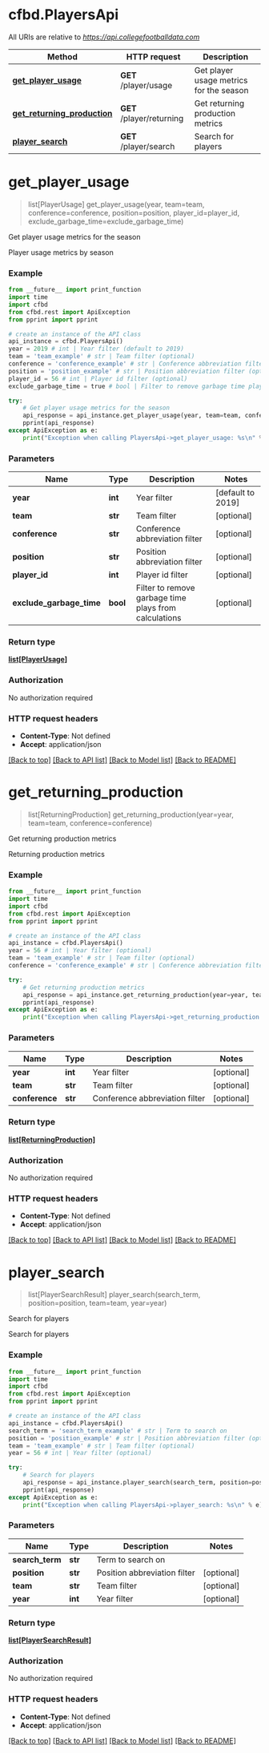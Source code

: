 # cfbd.PlayersApi

All URIs are relative to *https://api.collegefootballdata.com*

Method | HTTP request | Description
------------- | ------------- | -------------
[**get_player_usage**](PlayersApi.md#get_player_usage) | **GET** /player/usage | Get player usage metrics for the season
[**get_returning_production**](PlayersApi.md#get_returning_production) | **GET** /player/returning | Get returning production metrics
[**player_search**](PlayersApi.md#player_search) | **GET** /player/search | Search for players


# **get_player_usage**
> list[PlayerUsage] get_player_usage(year, team=team, conference=conference, position=position, player_id=player_id, exclude_garbage_time=exclude_garbage_time)

Get player usage metrics for the season

Player usage metrics by season

### Example
```python
from __future__ import print_function
import time
import cfbd
from cfbd.rest import ApiException
from pprint import pprint

# create an instance of the API class
api_instance = cfbd.PlayersApi()
year = 2019 # int | Year filter (default to 2019)
team = 'team_example' # str | Team filter (optional)
conference = 'conference_example' # str | Conference abbreviation filter (optional)
position = 'position_example' # str | Position abbreviation filter (optional)
player_id = 56 # int | Player id filter (optional)
exclude_garbage_time = true # bool | Filter to remove garbage time plays from calculations (optional)

try:
    # Get player usage metrics for the season
    api_response = api_instance.get_player_usage(year, team=team, conference=conference, position=position, player_id=player_id, exclude_garbage_time=exclude_garbage_time)
    pprint(api_response)
except ApiException as e:
    print("Exception when calling PlayersApi->get_player_usage: %s\n" % e)
```

### Parameters

Name | Type | Description  | Notes
------------- | ------------- | ------------- | -------------
 **year** | **int**| Year filter | [default to 2019]
 **team** | **str**| Team filter | [optional] 
 **conference** | **str**| Conference abbreviation filter | [optional] 
 **position** | **str**| Position abbreviation filter | [optional] 
 **player_id** | **int**| Player id filter | [optional] 
 **exclude_garbage_time** | **bool**| Filter to remove garbage time plays from calculations | [optional] 

### Return type

[**list[PlayerUsage]**](PlayerUsage.md)

### Authorization

No authorization required

### HTTP request headers

 - **Content-Type**: Not defined
 - **Accept**: application/json

[[Back to top]](#) [[Back to API list]](../README.md#documentation-for-api-endpoints) [[Back to Model list]](../README.md#documentation-for-models) [[Back to README]](../README.md)

# **get_returning_production**
> list[ReturningProduction] get_returning_production(year=year, team=team, conference=conference)

Get returning production metrics

Returning production metrics

### Example
```python
from __future__ import print_function
import time
import cfbd
from cfbd.rest import ApiException
from pprint import pprint

# create an instance of the API class
api_instance = cfbd.PlayersApi()
year = 56 # int | Year filter (optional)
team = 'team_example' # str | Team filter (optional)
conference = 'conference_example' # str | Conference abbreviation filter (optional)

try:
    # Get returning production metrics
    api_response = api_instance.get_returning_production(year=year, team=team, conference=conference)
    pprint(api_response)
except ApiException as e:
    print("Exception when calling PlayersApi->get_returning_production: %s\n" % e)
```

### Parameters

Name | Type | Description  | Notes
------------- | ------------- | ------------- | -------------
 **year** | **int**| Year filter | [optional] 
 **team** | **str**| Team filter | [optional] 
 **conference** | **str**| Conference abbreviation filter | [optional] 

### Return type

[**list[ReturningProduction]**](ReturningProduction.md)

### Authorization

No authorization required

### HTTP request headers

 - **Content-Type**: Not defined
 - **Accept**: application/json

[[Back to top]](#) [[Back to API list]](../README.md#documentation-for-api-endpoints) [[Back to Model list]](../README.md#documentation-for-models) [[Back to README]](../README.md)

# **player_search**
> list[PlayerSearchResult] player_search(search_term, position=position, team=team, year=year)

Search for players

Search for players

### Example
```python
from __future__ import print_function
import time
import cfbd
from cfbd.rest import ApiException
from pprint import pprint

# create an instance of the API class
api_instance = cfbd.PlayersApi()
search_term = 'search_term_example' # str | Term to search on
position = 'position_example' # str | Position abbreviation filter (optional)
team = 'team_example' # str | Team filter (optional)
year = 56 # int | Year filter (optional)

try:
    # Search for players
    api_response = api_instance.player_search(search_term, position=position, team=team, year=year)
    pprint(api_response)
except ApiException as e:
    print("Exception when calling PlayersApi->player_search: %s\n" % e)
```

### Parameters

Name | Type | Description  | Notes
------------- | ------------- | ------------- | -------------
 **search_term** | **str**| Term to search on | 
 **position** | **str**| Position abbreviation filter | [optional] 
 **team** | **str**| Team filter | [optional] 
 **year** | **int**| Year filter | [optional] 

### Return type

[**list[PlayerSearchResult]**](PlayerSearchResult.md)

### Authorization

No authorization required

### HTTP request headers

 - **Content-Type**: Not defined
 - **Accept**: application/json

[[Back to top]](#) [[Back to API list]](../README.md#documentation-for-api-endpoints) [[Back to Model list]](../README.md#documentation-for-models) [[Back to README]](../README.md)

